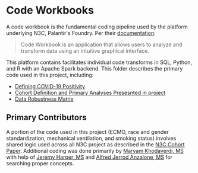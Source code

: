 # Code Workbooks
A code workbook is the fundamental coding pipeline used by the platform underlying N3C, Palantir's Foundry. Per their [documentation](https://unite.nih.gov/workspace/documentation/product/code-workbook/overview):

>Code Workbook is an application that allows users to analyze and transform data using an intuitive graphical interface.

This platform contains facilitates individual code transforms in SQL, Python, and R with an Apache Spark backend. This folder describes the primary code used in this project, including: 

 - [Defining COVID-19 Positivity](https://github.com/National-COVID-Cohort-Collaborative/CS-Rural-Health/tree/main/rural-mortality-and-hospitalization/code-workbook/Get-COVID-Positive-Patients)
 - [Cohort Definition and Primary Analyses Presesnted in project](https://github.com/National-COVID-Cohort-Collaborative/CS-Rural-Health/tree/main/ordinal-scale/code-workbook/Summary_table)
 - [Data Robustness Matrix](https://github.com/National-COVID-Cohort-Collaborative/CS-Rural-Health/tree/main/ordinal-scale/code-workbook/Site-Quality-Checks)

## Primary Contributors
A portion of the code used in this project (ECMO, race and gender standardization, mechanical ventilation, and smoking status) involves shared logic used across all N3C project as described in the [N3C Cohort Paper](https://www.medrxiv.org/content/10.1101/2021.01.12.21249511v3.full-text). Additional coding was done primarily by 
[Maryam Khodaverdi, MS](https://directory.hsc.wvu.edu/Profile/61365) with help of [Jeremy Harper, MS](https://owlhealthworks.com/) and [Alfred Jerrod Anzalone, MS](https://www.unmc.edu/bmi/current-students/student-bios/anzalone-jerrod-bio.html) for searching proper concepts.
